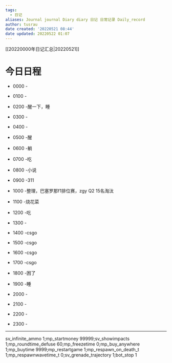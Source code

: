 ```yaml
---
tags:
  - 日记
aliases: Journal journal Diary diary 日记 日常记录 Daily_record
author: tusrau
date created: '20220521 08:44'
date updated: 20220522 01:07
---
```


[[20220000年日记汇总|20220521]]

# 今日日程

- 0000 -
- 0100 -
- 0200 -醒一下，睡
- 0300 -
- 0400 -
- 0500 -醒
- 0600 -躺
- 0700 -吃
- 0800 -小说

- 0900 -311
- 1000 -整理，巴塞罗那f1排位赛，zgy Q2 15名淘汰
- 1100 -烧花菜
- 1200 -吃
- 1300 -
- 1400 -csgo
- 1500 -csgo
- 1600 -csgo
- 1700 -csgo
- 1800 -困了

- 1900 -睡
- 2000 -
- 2100 -
- 2200 -
- 2300 -

---

sv_infinite_ammo 1;mp_startmoney 99999;sv_showimpacts 1;mp_roundtime_defuse 60;mp_freezetime 0;mp_buy_anywhere 1;mp_buytime 9999;mp_restartgame 1;mp_respawn_on_death_t 1;mp_respawnwavetime_t 0;sv_grenade_trajectory 1;bot_stop 1
